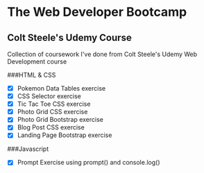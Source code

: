 # The Web Developer Bootcamp
## Colt Steele's Udemy Course

Collection of coursework I've done from Colt Steele's Udemy Web Development course

###HTML & CSS

- [x] Pokemon Data Tables exercise
- [x] CSS Selector exercise
- [x] Tic Tac Toe CSS exercise
- [x] Photo Grid CSS exercise
- [x] Photo Grid Bootstrap exercise
- [x] Blog Post CSS exercise
- [x] Landing Page Bootstrap exercise

###Javascript

- [x] Prompt Exercise using prompt() and console.log()